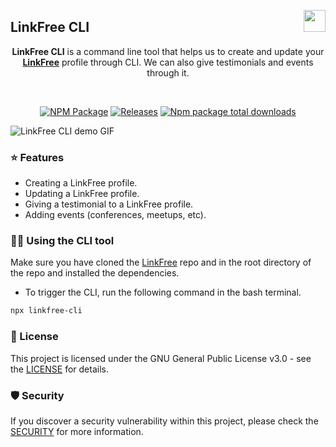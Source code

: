 <img align="right" src="https://user-images.githubusercontent.com/51878265/186825286-499db16b-5b95-488d-b6d5-09d44521b890.png" height="35px"> <h2>LinkFree CLI </h2>

<div align="center">

**LinkFree CLI** is a command line tool that helps us to create and update your **[LinkFree](https://github.com/EddieHubCommunity/LinkFree)** profile through CLI. We can also give testimonials and events through it.

<br>
  
[![NPM Package](https://github.com/Pradumnasaraf/LinkFree-CLI/actions/workflows/publish.yml/badge.svg)](https://github.com/Pradumnasaraf/LinkFree-CLI/actions/workflows/publish.yml) 
[![Releases](https://github.com/Pradumnasaraf/LinkFree-CLI/actions/workflows/releases.yml/badge.svg)](https://github.com/Pradumnasaraf/LinkFree-CLI/actions/workflows/releases.yml) 
[![Npm package total downloads](https://badgen.net/npm/dt/linkfree-cli)](https://npmjs.com/package/linkfree-cli)

</div>

![LinkFree CLI demo GIF](https://user-images.githubusercontent.com/51878265/220831787-93c6b920-2961-4729-8a2c-0ac576658d83.gif)

### ⭐️ Features

- Creating a LinkFree profile.
- Updating a LinkFree profile.
- Giving a testimonial to a LinkFree profile.
- Adding events (conferences, meetups, etc).

### 👨‍💻 Using the CLI tool

Make sure you have cloned the [LinkFree](https://github.com/EddieHubCommunity/LinkFree) repo and in the root directory of the repo and installed the dependencies.

- To trigger the CLI, run the following command in the bash terminal.

```bash
npx linkfree-cli
```

### 📝 License

This project is licensed under the GNU General Public License v3.0 - see the [LICENSE](LICENSE) for details.

### 🛡 Security

If you discover a security vulnerability within this project, please check the [SECURITY](SECURITY.md) for more information.
